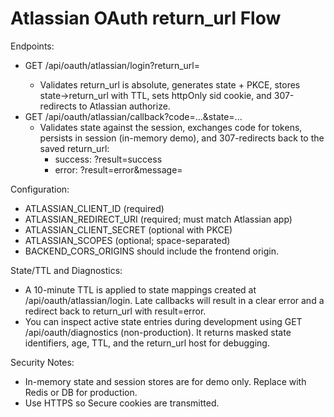 # Atlassian OAuth return_url Flow

Endpoints:
- GET /api/oauth/atlassian/login?return_url=<absolute-url>
  - Validates return_url is absolute, generates state + PKCE, stores state->return_url with TTL, sets httpOnly sid cookie, and 307-redirects to Atlassian authorize.
- GET /api/oauth/atlassian/callback?code=...&state=...
  - Validates state against the session, exchanges code for tokens, persists in session (in-memory demo), and 307-redirects back to the saved return_url:
    - success: ?result=success
    - error: ?result=error&message=<url-encoded message>

Configuration:
- ATLASSIAN_CLIENT_ID (required)
- ATLASSIAN_REDIRECT_URI (required; must match Atlassian app)
- ATLASSIAN_CLIENT_SECRET (optional with PKCE)
- ATLASSIAN_SCOPES (optional; space-separated)
- BACKEND_CORS_ORIGINS should include the frontend origin.

State/TTL and Diagnostics:
- A 10-minute TTL is applied to state mappings created at /api/oauth/atlassian/login. Late callbacks will result in a clear error and a redirect back to return_url with result=error.
- You can inspect active state entries during development using GET /api/oauth/diagnostics (non-production). It returns masked state identifiers, age, TTL, and the return_url host for debugging.

Security Notes:
- In-memory state and session stores are for demo only. Replace with Redis or DB for production.
- Use HTTPS so Secure cookies are transmitted.

